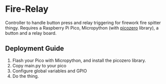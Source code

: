 # Fire-Relay
Controller to handle button press and relay triggering for firework fire spitter thingy.
Requires a Raspberry Pi Pico, Micropython (with [picozero](https://picozero.readthedocs.io) library), a button and a relay board.

## Deployment Guide

 1. Flash your Pico with Micropython, and install the picozero library.
 2. Copy main.py to your pico
 3. Configure global variables and GPIO
 4. Do the thing.
